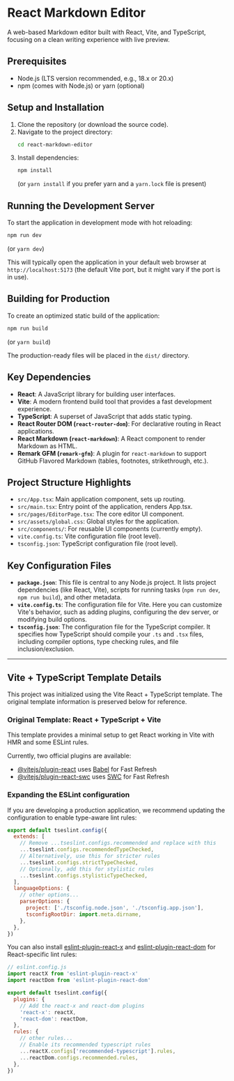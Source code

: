 # React Markdown Editor

A web-based Markdown editor built with React, Vite, and TypeScript, focusing on a clean writing experience with live preview.

## Prerequisites

- Node.js (LTS version recommended, e.g., 18.x or 20.x)
- npm (comes with Node.js) or yarn (optional)

## Setup and Installation

1.  Clone the repository (or download the source code).
2.  Navigate to the project directory:
    ```bash
    cd react-markdown-editor
    ```
3.  Install dependencies:
    ```bash
    npm install
    ```
    (or `yarn install` if you prefer yarn and a `yarn.lock` file is present)

## Running the Development Server

To start the application in development mode with hot reloading:

```bash
npm run dev
```
(or `yarn dev`)

This will typically open the application in your default web browser at `http://localhost:5173` (the default Vite port, but it might vary if the port is in use).

## Building for Production

To create an optimized static build of the application:

```bash
npm run build
```
(or `yarn build`)

The production-ready files will be placed in the `dist/` directory.

## Key Dependencies

- **React**: A JavaScript library for building user interfaces.
- **Vite**: A modern frontend build tool that provides a fast development experience.
- **TypeScript**: A superset of JavaScript that adds static typing.
- **React Router DOM (`react-router-dom`)**: For declarative routing in React applications.
- **React Markdown (`react-markdown`)**: A React component to render Markdown as HTML.
- **Remark GFM (`remark-gfm`)**: A plugin for `react-markdown` to support GitHub Flavored Markdown (tables, footnotes, strikethrough, etc.).

## Project Structure Highlights

- `src/App.tsx`: Main application component, sets up routing.
- `src/main.tsx`: Entry point of the application, renders App.tsx.
- `src/pages/EditorPage.tsx`: The core editor UI component.
- `src/assets/global.css`: Global styles for the application.
- `src/components/`: For reusable UI components (currently empty).
- `vite.config.ts`: Vite configuration file (root level).
- `tsconfig.json`: TypeScript configuration file (root level).

## Key Configuration Files

-   **`package.json`**: This file is central to any Node.js project. It lists project dependencies (like React, Vite), scripts for running tasks (`npm run dev`, `npm run build`), and other metadata.
-   **`vite.config.ts`**: The configuration file for Vite. Here you can customize Vite's behavior, such as adding plugins, configuring the dev server, or modifying build options.
-   **`tsconfig.json`**: The configuration file for the TypeScript compiler. It specifies how TypeScript should compile your `.ts` and `.tsx` files, including compiler options, type checking rules, and file inclusion/exclusion.

---

## Vite + TypeScript Template Details

This project was initialized using the Vite React + TypeScript template. The original template information is preserved below for reference.

### Original Template: React + TypeScript + Vite

This template provides a minimal setup to get React working in Vite with HMR and some ESLint rules.

Currently, two official plugins are available:

- [@vitejs/plugin-react](https://github.com/vitejs/vite-plugin-react/blob/main/packages/plugin-react) uses [Babel](https://babeljs.io/) for Fast Refresh
- [@vitejs/plugin-react-swc](https://github.com/vitejs/vite-plugin-react/blob/main/packages/plugin-react-swc) uses [SWC](https://swc.rs/) for Fast Refresh

### Expanding the ESLint configuration

If you are developing a production application, we recommend updating the configuration to enable type-aware lint rules:

```js
export default tseslint.config({
  extends: [
    // Remove ...tseslint.configs.recommended and replace with this
    ...tseslint.configs.recommendedTypeChecked,
    // Alternatively, use this for stricter rules
    ...tseslint.configs.strictTypeChecked,
    // Optionally, add this for stylistic rules
    ...tseslint.configs.stylisticTypeChecked,
  ],
  languageOptions: {
    // other options...
    parserOptions: {
      project: ['./tsconfig.node.json', './tsconfig.app.json'],
      tsconfigRootDir: import.meta.dirname,
    },
  },
})
```

You can also install [eslint-plugin-react-x](https://github.com/Rel1cx/eslint-react/tree/main/packages/plugins/eslint-plugin-react-x) and [eslint-plugin-react-dom](https://github.com/Rel1cx/eslint-react/tree/main/packages/plugins/eslint-plugin-react-dom) for React-specific lint rules:

```js
// eslint.config.js
import reactX from 'eslint-plugin-react-x'
import reactDom from 'eslint-plugin-react-dom'

export default tseslint.config({
  plugins: {
    // Add the react-x and react-dom plugins
    'react-x': reactX,
    'react-dom': reactDom,
  },
  rules: {
    // other rules...
    // Enable its recommended typescript rules
    ...reactX.configs['recommended-typescript'].rules,
    ...reactDom.configs.recommended.rules,
  },
})
```
